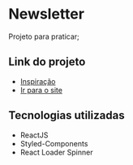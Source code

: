 
# Newsletter

Projeto para praticar;

## Link do projeto

 - [Inspiração](https://www.frontendmentor.io/challenges/newsletter-signup-form-with-success-message-3FC1AZbNrv)
 - [Ir para o site](https://news-letter-woad.vercel.app/)


## Tecnologias utilizadas

* ReactJS
* Styled-Components
* React Loader Spinner

